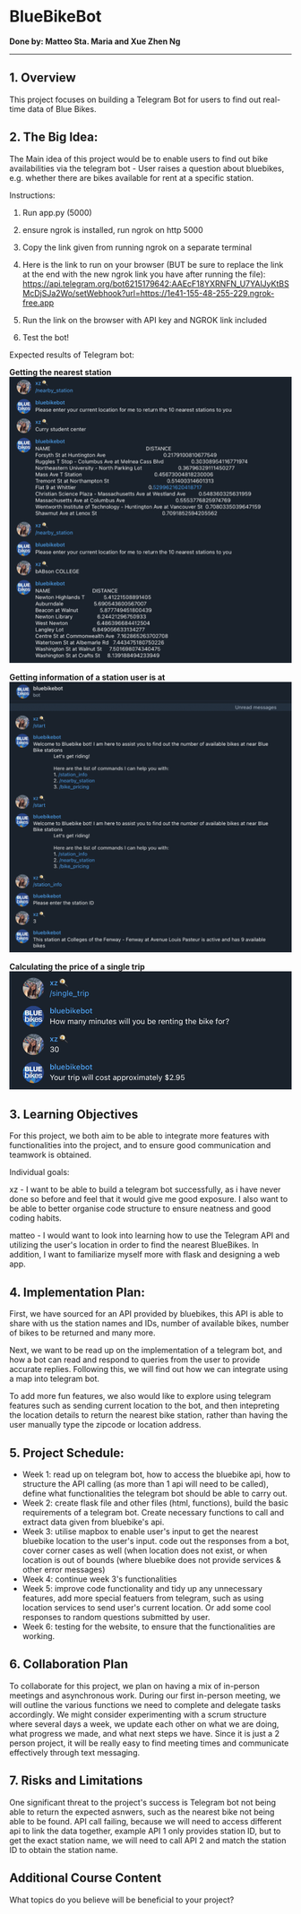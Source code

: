 # BlueBikeBot
**Done by: Matteo Sta. Maria and Xue Zhen Ng**

---

## 1. Overview

This project focuses on building a Telegram Bot for users to find out real-time data of Blue Bikes.

## 2. The Big Idea: 

The Main idea of this project would be to enable users to find out bike availabilities via the telegram bot - User raises a question about bluebikes, e.g. whether there are bikes available for rent at a specific station.

Instructions: 
1. Run app.py (5000)
2. ensure ngrok is installed, run ngrok on http 5000
3. Copy the link given from running ngrok on a separate terminal
4. Here is the link to run on your browser (BUT be sure to replace the link at the end with the new ngrok link you have after running the file):
https://api.telegram.org/bot6215179642:AAEcF18YXRNFN_U7YAlJyKtBSMcDjSJa2Wo/setWebhook?url=https://1e41-155-48-255-229.ngrok-free.app

5. Run the link on the browser with API key and NGROK link included 
6. Test the bot! 

Expected results of Telegram bot: 

**Getting the nearest station**
<img src="images/demo_nearby_station.png">

**Getting information of a station user is at**
<img src="images/demo_station_info.png">

**Calculating the price of a single trip**
<img src="images/demo_price.png">

## 3. Learning Objectives

For this project, we both aim to be able to integrate more features with functionalities into the project, and to ensure good communication and teamwork is obtained. 

Individual goals:

xz - I want to be able to build a telegram bot successfully, as i have never done so before and feel that it would give me good exposure. I also want to be able to better organise code structure to ensure neatness and good coding habits. 

matteo - I would want to look into learning how to use the Telegram API and utilizing the user's location in order to find the nearest BlueBikes. In addition, I want to familiarize myself more with flask and designing a web app.

## 4. Implementation Plan: 

First, we have sourced for an API provided by bluebikes, this API is able to share with us the station names and IDs, number of available bikes, number of bikes to be returned and many more. 

Next, we want to be read up on the implementation of a telegram bot, and how a bot can read and respond to queries from the user to provide accurate replies. Following this, we will find out how we can integrate using a map into telegram bot. 

To add more fun features, we also would like to explore using telegram features such as sending current location to the bot, and then intepreting the location details to return the nearest bike station, rather than having the user manually type the zipcode or location address. 

## 5. Project Schedule: 

- Week 1: read up on telegram bot, how to access the bluebike api, how to structure the API calling (as more than 1 api will need to be called), define what functionalities the telegram bot should be able to carry out. 
- Week 2: create flask file and other files (html, functions), build the basic requirements of a telegram bot. Create necessary functions to call and extract data given from bluebike's api.
- Week 3: utilise mapbox to enable user's input to get the nearest bluebike location to the user's input. code out the responses from a bot, cover corner cases as well (when location does not exist, or when location is out of bounds (where bluebike does not provide services & other error messages)
- Week 4: continue week 3's functionalities 
- Week 5: improve code functionality and tidy up any unnecessary features, add more special featuers from telegram, such as using location services to send user's current location. Or add some cool responses to random questions submitted by user. 
- Week 6: testing for the website, to ensure that the functionalities are working. 

## 6. Collaboration Plan

To collaborate for this project, we plan on having a mix of in-person meetings and asynchronous work. During our first in-person meeting, we will outline the various functions we need to complete and delegate tasks accordingly. We might consider experimenting with a scrum structure where several days a week, we update each other on what we are doing, what progress we made, and what next steps we have. Since it is just a 2 person project, it will be really easy to find meeting times and communicate effectively through text messaging.

## 7. Risks and Limitations

One significant threat to the project's success is Telegram bot not being able to return the expected asnwers, such as the nearest bike not being able to be found. API call failing, because we will need to access different api to link the data together, example API 1 only provides station ID, but to get the exact station name, we will need to call API 2 and match the station ID to obtain the station name. 

## Additional Course Content

What topics do you believe will be beneficial to your project?


